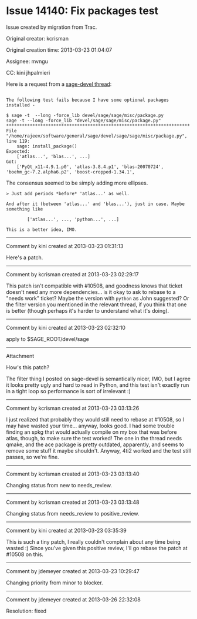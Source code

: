 # Issue 14140: Fix packages test

Issue created by migration from Trac.

Original creator: kcrisman

Original creation time: 2013-03-23 01:04:07

Assignee: mvngu

CC:  kini jhpalmieri

Here is a request from a [sage-devel thread](https://groups.google.com/forum/?fromgroups=#!topic/sage-devel/cffoTAv0Zxo):

```

The following test fails because I have some optional packages installed - 

$ sage -t  --long -force_lib devel/sage/sage/misc/package.py 
sage -t --long -force_lib "devel/sage/sage/misc/package.py" 
********************************************************************** 
File "/home/rajeev/software/general/sage/devel/sage/sage/misc/package.py", 
line 119: 
    sage: install_package() 
Expected: 
    ['atlas...', 'blas...', ...] 
Got: 
    ['PyQt_x11-4.9.1.p0', 'atlas-3.8.4.p1', 'blas-20070724', 
'boehm_gc-7.2.alpha6.p2', 'boost-cropped-1.34.1', 
```


The consensus seemed to be simply adding more ellipses.


```
> Just add periods *before* 'atlas...' as well. 

And after it (between 'atlas...' and 'blas...'), just in case. Maybe something like

        ['atlas...', ..., 'python...', ...]
 
This is a better idea, IMO. 
```



---

Comment by kini created at 2013-03-23 01:31:13

Here's a patch.


---

Comment by kcrisman created at 2013-03-23 02:29:17

This patch isn't compatible with #10508, and goodness knows that ticket doesn't need any more dependencies... is it okay to ask to rebase to a "needs work" ticket?   Maybe the version with `python` as John suggested?   Or the filter version you mentioned in the relevant thread, if you think that one is better (though perhaps it's harder to understand what it's doing).


---

Comment by kini created at 2013-03-23 02:32:10

apply to $SAGE_ROOT/devel/sage


---

Attachment

How's this patch?

The filter thing I posted on sage-devel is semantically nicer, IMO, but I agree it looks pretty ugly and hard to read in Python, and this test isn't exactly run in a tight loop so performance is sort of irrelevant :)


---

Comment by kcrisman created at 2013-03-23 03:13:26

I just realized that probably they would still need to rebase at #10508, so I may have wasted your time... anyway, looks good.  I had some trouble finding an spkg that would actually compile on my box that was before atlas, though, to make sure the test worked!  The one in the thread needs qmake, and the ace package is pretty outdated, apparently, and seems to remove some stuff it maybe shouldn't.  Anyway, 4ti2 worked and the test still passes, so we're fine.


---

Comment by kcrisman created at 2013-03-23 03:13:40

Changing status from new to needs_review.


---

Comment by kcrisman created at 2013-03-23 03:13:48

Changing status from needs_review to positive_review.


---

Comment by kini created at 2013-03-23 03:35:39

This is such a tiny patch, I really couldn't complain about any time being wasted :) Since you've given this positive review, I'll go rebase the patch at #10508 on this.


---

Comment by jdemeyer created at 2013-03-23 10:29:47

Changing priority from minor to blocker.


---

Comment by jdemeyer created at 2013-03-26 22:32:08

Resolution: fixed

